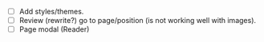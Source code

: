- [ ] Add styles/themes.
- [ ] Review (rewrite?) go to page/position (is not working well with images).
- [ ] Page modal (Reader)

